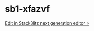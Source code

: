 # sb1-xfazvf

[Edit in StackBlitz next generation editor ⚡️](https://stackblitz.com/~/github.com/baadigi/sb1-xfazvf)